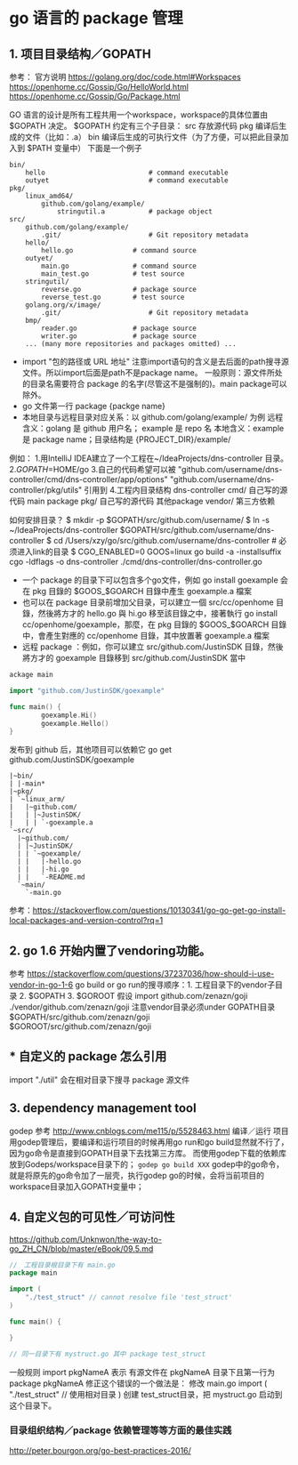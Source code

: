 # go 语言的 package 管理

## 1. 项目目录结构／GOPATH
参考：
官方说明 https://golang.org/doc/code.html#Workspaces
https://openhome.cc/Gossip/Go/HelloWorld.html
https://openhome.cc/Gossip/Go/Package.html

GO 语言的设计是所有工程共用一个workspace，workspace的具体位置由 $GOPATH 决定。
$GOPATH 约定有三个子目录：
src 存放源代码
pkg 编译后生成的文件（比如：.a）
bin 编译后生成的可执行文件（为了方便，可以把此目录加入到 $PATH 变量中）
下面是一个例子
```
bin/
    hello                          # command executable
    outyet                         # command executable
pkg/
    linux_amd64/
        github.com/golang/example/
            stringutil.a           # package object
src/
    github.com/golang/example/
        .git/                      # Git repository metadata
	hello/
	    hello.go               # command source
	outyet/
	    main.go                # command source
	    main_test.go           # test source
	stringutil/
	    reverse.go             # package source
	    reverse_test.go        # test source
    golang.org/x/image/
        .git/                      # Git repository metadata
	bmp/
	    reader.go              # package source
	    writer.go              # package source
    ... (many more repositories and packages omitted) ...
```

* import "包的路径或 URL 地址"  注意import语句的含义是去后面的path搜寻源文件。所以import后面是path不是package name。
  一般原则：源文件所处的目录名需要符合 package 的名字(尽管这不是强制的)。main package可以除外。
* go 文件第一行 package {packge name}
* 本地目录与远程目录对应关系：以 github.com/golang/example/ 为例
   远程含义：golang 是 github 用户名； example 是 repo 名
   本地含义：example 是 package name；目录结构是 {PROJECT_DIR}/example/

例如：
1.用IntelliJ IDEA建立了一个工程在~/IdeaProjects/dns-controller 目录。
2.$GOPATH=$HOME/go
3.自己的代码希望可以被
	"github.com/username/dns-controller/cmd/dns-controller/app/options"
	"github.com/username/dns-controller/pkg/utils"
  引用到
4.工程内目录结构
dns-controller
  cmd/ 自己写的源代码 main package
  pkg/ 自己写的源代码 其他package
  vendor/ 第三方依赖

如何安排目录？
$ mkdir -p $GOPATH/src/github.com/username/
$ ln -s  ~/IdeaProjects/dns-controller $GOPATH/src/github.com/username/dns-controller
$ cd /Users/xzy/go/src/github.com/username/dns-controller # 必须进入link的目录
$ CGO_ENABLED=0 GOOS=linux go build -a -installsuffix cgo -ldflags   -o dns-controller   ./cmd/dns-controller/dns-controller.go


* 一个 package 的目录下可以包含多个go文件，例如 go install goexample 会在 pkg 目錄的 $GOOS_$GOARCH 目錄中產生 goexample.a 檔案
* 也可以在 package 目录前增加父目录，可以建立一個 src/cc/openhome 目錄，然後將方才的 hello.go 與 hi.go 移至該目錄之中，接著執行 go install cc/openhome/goexample，那麼，在 pkg 目錄的 $GOOS_$GOARCH 目錄中，會產生對應的 cc/openhome 目錄，其中放置著 goexample.a 檔案
* 远程 package ：例如，你可以建立 src/github.com/JustinSDK 目錄，然後將方才的 goexample 目錄移到 src/github.com/JustinSDK 當中
```go
ackage main

import "github.com/JustinSDK/goexample"

func main() {
        goexample.Hi()
        goexample.Hello()
}
```
发布到 github 后，其他项目可以依赖它
go get github.com/JustinSDK/goexample
```
|~bin/
| |-main*
|~pkg/
| `~linux_arm/
|   |~github.com/
|   | |~JustinSDK/
|   | | `-goexample.a
`~src/
  |~github.com/
  | |~JustinSDK/
  | | `~goexample/
  | |   |-hello.go
  | |   |-hi.go
  | |   `-README.md
  `~main/
    `-main.go
```
参考：https://stackoverflow.com/questions/10130341/go-go-get-go-install-local-packages-and-version-control?rq=1


## 2. go 1.6 开始内置了vendoring功能。
参考 https://stackoverflow.com/questions/37237036/how-should-i-use-vendor-in-go-1-6
go build or go run的搜寻顺序：1. 工程目录下的vendor子目录  2. $GOPATH 3. $GOROOT
假设 import github.com/zenazn/goji
./vendor/github.com/zenazn/goji  注意vendor目录必须under GOPATH目录
$GOPATH/src/github.com/zenazn/goji
$GOROOT/src/github.com/zenazn/goji

## * 自定义的 package 怎么引用
import "./util" 会在相对目录下搜寻 package 源文件


## 3. dependency management tool
godep 参考 http://www.cnblogs.com/me115/p/5528463.html
编译／运行
项目用godep管理后，要编译和运行项目的时候再用go run和go build显然就不行了，因为go命令是直接到GOPATH目录下去找第三方库。
而使用godep下载的依赖库放到Godeps/workspace目录下的；
`godep go build XXX`
godep中的go命令，就是将原先的go命令加了一层壳，执行godep go的时候，会将当前项目的workspace目录加入GOPATH变量中；




## 4. 自定义包的可见性／可访问性
https://github.com/Unknwon/the-way-to-go_ZH_CN/blob/master/eBook/09.5.md
```go
//　工程目录根目录下有 main.go
package main

import (
    "./test_struct" // cannot resolve file 'test_struct'
)

func main() {

}

// 同一目录下有 mystruct.go 其中 package test_struct

```
一般规则 import pkgNameA 表示 有源文件在 pkgNameA 目录下且第一行为package pkgNameA
修正这个错误的一个做法是：
修改 main.go
import (
    "./test_struct" // 使用相对目录
)
创建 test_struct目录，把 mystruct.go 启动到这个目录下。


### 目录组织结构／package 依赖管理等等方面的最佳实践
http://peter.bourgon.org/go-best-practices-2016/

